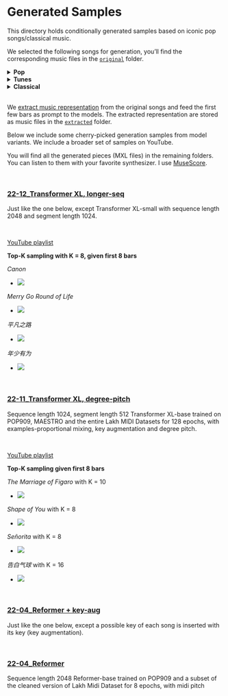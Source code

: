 # Generated Samples

This directory holds conditionally generated samples based on iconic pop songs/classical music. 



We selected the following songs for generation, you’ll find the corresponding music files in the [`original`](https://github.com/StefanHeng/Symbolic-Music-Generation/blob/master/generated-samples/original) folder. 



<details>
    <summary><b>Pop</b></summary>

- *Shape of You* by *Ed Sheeran*, 2017 
- *Rolling in the Deep* by *Adele*, 2011
- *Señorita* by *Camila Cabello*, 2019
- *See You Again* by *Wiz Khalifa* Ft. *Charlie Puth*, 2015
- *告白气球* by *周杰伦*, 2016 
- *走马* by *陈粒*, 2015
- *飘向北方* by *黄明志*, 2016 
- *年少有为* by *李荣浩*, 2018 
- *李白* by *李荣浩*, 2013 
- *平凡之路* by *朴树*, 2014 
- *丑八怪* by *薛之谦*, 2013 
- *演员* by *薛之谦*, 2015 
- *倒数* by *邓紫棋*, 2018 
- *挪威的森林* by *伍佰*, 1996 
- *Sugar* by *Maroon 5*, 2014
- *Faded* by *Alan Walker*, 2015
- *My Heart Will Go On* by *Celine Dion*, 1997
- *Take Me Home Country Roads* by *John Denver*, 1971 
- *Perfect* by *Ed Sheeran*, 2017 
- *Despacito* by *Luis Fonsi* ft. *Daddy Yankee*, 2017 
- *Careless Whisper* by *George Michael*, 1984 
- *Stayin’ Alive* by *Bee Gees*, 1977 
- *Something Just Like This* by *The Chainsmokers* & *Coldplay*, 2018 
- *Beat It* by *Michael Jackson*, 1982
- *House of the Rising Sun* by *The Animals*, 1964 
- *Autumn Leaves* by *Frank Sinatra*, 1955
</details>


<details>
    <summary><b>Tunes</b></summary>

- *Merry Go Round of Life* by *Joe Hisaishi*, 2004  
- *Merry Christmas Mr. Lawrence* by *Ryuichi Sakamoto*, 1983 
</details>


<details>
    <summary><b>Classical</b></summary>

- *Canon in D* by *Johann Pachelbel*, 1680   
- *Piano Sonata No. 11* by *Mozart*, 1783 
- *Carmen Havanaise* by *Bizet*, 1875 
- *Symphony No.5 in C minor* by *Beethoven*, 1808 
- *Serenade No. 13 for strings in G major* by *Mozart*, 1787
- *Sonata for two Pianos in D major, 375a, K. 448* by *Mozart*, 1781
- Overture from *The Marriage of Figaro* by *Mozart*, 1786
- Overture from *William Tell* by *Rossini*, 1829
- *Flower Duet* from *Lakmé* by *Delibes*, 1883
- *Hallelujah!* from *Messiah* by *George Frideric Handel*, 1741 
- *Für Elise* by *Beethoven*, 1810
- *Ave Maria* by *Charles Gounod*, 1853 
- *Ode to Joy* from *Symphony 9* by *Beethoven*, 1824
- *Moonlight* from *Sonata No. 14 in C-sharp minor* by *Beethoven*, 1801
</details>

<br>




We [extract music representation](https://github.com/StefanHeng/Symbolic-Music-Generation/tree/master/musicnlp/preprocess/music_extractor.py) from the original songs and feed the first few bars as prompt to the models. The extracted representation are stored as music files in the [`extracted`](https://github.com/StefanHeng/Symbolic-Music-Generation/tree/master/generated-samples/extracted) folder. 



Below we include some cherry-picked generation samples from model variants. We include a broader set of samples on YouTube. 



You will find all the generated pieces (MXL files) in the remaining folders. You can listen to them with your favorite synthesizer. I use [MuseScore](https://musescore.org). 

<br>





### [22-12_Transformer XL, longer-seq](https://github.com/StefanHeng/Symbolic-Music-Generation/tree/master/generated-samples/22-12_Transformer%20XL%2C%20longer-seq)

Just like the one below, except Transformer XL-small with sequence length 2048 and segment length 1024. 

<br>



[YouTube playlist](https://www.youtube.com/playlist?list=PL1-KLz0i9pBGDRH2zVjHqqBBn2PG2dK3H)

**Top-K sampling with K = 8, given first 8 bars**

*Canon* 

- [![](https://markdown-videos.deta.dev/youtube/4qi42k-YBVg)](https://youtu.be/4qi42k-YBVg)

*Merry Go Round of Life* 

- [![](https://markdown-videos.deta.dev/youtube/2j5BH7k5Ytc)](https://youtu.be/2j5BH7k5Ytc)

*平凡之路* 

- [![](https://markdown-videos.deta.dev/youtube/2WqlsmRiQaE)](https://youtu.be/2WqlsmRiQaE)

*年少有为* 

- [![](https://markdown-videos.deta.dev/youtube/44-yVc_aFzc)](https://youtu.be/44-yVc_aFzc)

<br>





### [22-11_Transformer XL, degree-pitch](https://github.com/StefanHeng/Symbolic-Music-Generation/tree/master/generated-samples/22-11_Transformer%20XL%2C%20degree-pitch)

Sequence length 1024, segment length 512 Transformer XL-base trained on POP909, MAESTRO and the entire Lakh MIDI Datasets for 128 epochs, with examples-proportional mixing, key augmentation and degree pitch. 

<br>



[YouTube playlist](https://www.youtube.com/playlist?list=PL1-KLz0i9pBHOYSONfmgyyLkmrvdTfyZ4)

**Top-K sampling given first 8 bars**

*The Marriage of Figaro* with K = 10 

- [![](https://markdown-videos.deta.dev/youtube/vS3sv37RO30)](https://youtu.be/vS3sv37RO30)

*Shape of You* with K = 8

- [![](https://markdown-videos.deta.dev/youtube/HLzb5I8oNpU)](https://youtu.be/HLzb5I8oNpU)

*Señorita* with K = 8

- [![](https://markdown-videos.deta.dev/youtube/MB4FXnoLcIg)](https://youtu.be/MB4FXnoLcIg)

*告白气球* with K = 16

- [![](https://markdown-videos.deta.dev/youtube/2ACHwYMn-2g)](https://youtu.be/2ACHwYMn-2g)

<br>



### [22-04_Reformer + key-aug](https://github.com/StefanHeng/Symbolic-Music-Generation/tree/master/generated-samples/22-04_Reformer%20%2B%20key-aug)

Just like the one below, except a possible key of each song is inserted with its key (key augmentation). 

<br>





### [22-04_Reformer](https://github.com/StefanHeng/Symbolic-Music-Generation/tree/master/generated-samples/22-04_Reformer)

Sequence length 2048 Reformer-base trained on POP909 and a subset of the cleaned version of Lakh Midi Dataset for 8 epochs, with midi pitch 

<br>

